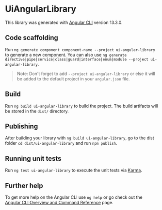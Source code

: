 # UiAngularLibrary

This library was generated with [Angular CLI](https://github.com/angular/angular-cli) version 13.3.0.

## Code scaffolding

Run `ng generate component component-name --project ui-angular-library` to generate a new component. You can also use `ng generate directive|pipe|service|class|guard|interface|enum|module --project ui-angular-library`.
> Note: Don't forget to add `--project ui-angular-library` or else it will be added to the default project in your `angular.json` file. 

## Build

Run `ng build ui-angular-library` to build the project. The build artifacts will be stored in the `dist/` directory.

## Publishing

After building your library with `ng build ui-angular-library`, go to the dist folder `cd dist/ui-angular-library` and run `npm publish`.

## Running unit tests

Run `ng test ui-angular-library` to execute the unit tests via [Karma](https://karma-runner.github.io).

## Further help

To get more help on the Angular CLI use `ng help` or go check out the [Angular CLI Overview and Command Reference](https://angular.io/cli) page.
